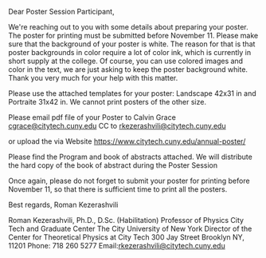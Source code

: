 Dear Poster Session Participant, 

We're reaching out to you with some details about preparing your poster. The poster for printing must be submitted before November 11. Please make sure that the background of your poster is white. The reason for that is that poster backgrounds in color require a lot of color ink, which is currently in short supply at the college. Of course, you can use colored images and color in the text, we are just asking to keep the poster background white. Thank you very much for your help with this matter.

Please use the attached templates for your poster:  Landscape 42x31 in and Portraite 31x42 in. We cannot print posters of the other size.

Please email pdf file of your Poster to Calvin Grace cgrace@citytech.cuny.edu
 CC to rkezerashvili@citytech.cuny.edu

or upload the via Website
https://www.citytech.cuny.edu/annual-poster/

Please find the Program and book of abstracts attached. We will distribute the hard copy of the book of abstract during the Poster Session

Once again, please do not forget to submit your poster for printing before November 11, so that there is sufficient time to print all the posters.

Best regards, 
Roman Kezerashvili


Roman Kezerashvili, Ph.D., D.Sc. (Habilitation)
Professor of Physics
City Tech and Graduate Center
The City University of New York 
Director of the Center for Theoretical Physics at City Tech
300 Jay Street
Brooklyn NY, 11201
Phone: 718 260 5277
Email:rkezerashvili@citytech.cuny.edu 
